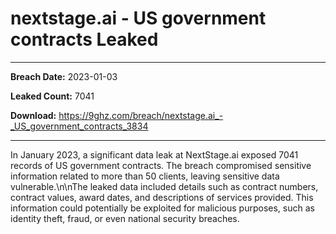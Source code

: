 # nextstage.ai - US government contracts Leaked

------------
**Breach Date:** 2023-01-03

**Leaked Count:** 7041

**Download:** https://9ghz.com/breach/nextstage.ai_-_US_government_contracts_3834

------------
In January 2023, a significant data leak at NextStage.ai exposed 7041 records of US government contracts. The breach compromised sensitive information related to more than 50 clients, leaving sensitive data vulnerable.\n\nThe leaked data included details such as contract numbers, contract values, award dates, and descriptions of services provided. This information could potentially be exploited for malicious purposes, such as identity theft, fraud, or even national security breaches.
